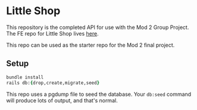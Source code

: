 # Little Shop

This repository is the completed API for use with the Mod 2 Group Project. The FE repo for Little Shop lives [here](https://github.com/turingschool-examples/little-shop-fe-vite).

This repo can be used as the starter repo for the Mod 2 final project.

## Setup

```ruby
bundle install
rails db:{drop,create,migrate,seed}
```

This repo uses a pgdump file to seed the database. Your `db:seed` command will produce lots of output, and that's normal. 
